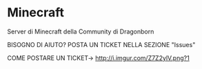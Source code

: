 # Minecraft
Server di Minecraft della Community di Dragonborn

BISOGNO DI AIUTO? POSTA UN TICKET NELLA SEZIONE "Issues"

COME POSTARE UN TICKET-> http://i.imgur.com/Z7Z2ylV.png?1
